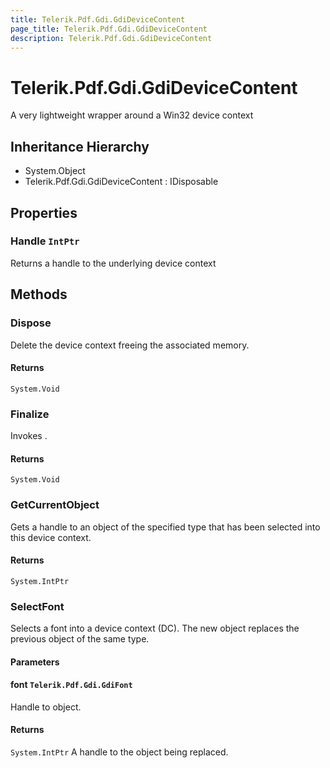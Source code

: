 ```yaml
---
title: Telerik.Pdf.Gdi.GdiDeviceContent
page_title: Telerik.Pdf.Gdi.GdiDeviceContent
description: Telerik.Pdf.Gdi.GdiDeviceContent
---
```


# Telerik.Pdf.Gdi.GdiDeviceContent

A very lightweight wrapper around a Win32 device context

## Inheritance Hierarchy

* System.Object
* Telerik.Pdf.Gdi.GdiDeviceContent : IDisposable

## Properties

###  Handle `IntPtr`

Returns a handle to the underlying device context

## Methods

###  Dispose

Delete the device context freeing the associated memory.

#### Returns

`System.Void` 

###  Finalize

Invokes .

#### Returns

`System.Void` 

###  GetCurrentObject

Gets a handle to an object of the specified type that has been
                selected into this device context.

#### Returns

`System.IntPtr` 

###  SelectFont

Selects a font into a device context (DC). The new object
                replaces the previous object of the same type.

#### Parameters

#### font `Telerik.Pdf.Gdi.GdiFont`

Handle to object.

#### Returns

`System.IntPtr` A handle to the object being replaced.

